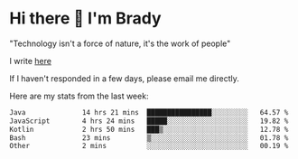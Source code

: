 # Hi there 👋 I'm Brady

"Technology isn't a force of nature, it's the work of people"

I write [here](https://github.com/hawk0120/blog)

If I haven't responded in a few days, please email me directly. 

Here are my stats from the last week:
<!--START_SECTION:waka-->

```txt
Java              14 hrs 21 mins  ████████████████░░░░░░░░░   64.57 %
JavaScript        4 hrs 24 mins   █████░░░░░░░░░░░░░░░░░░░░   19.82 %
Kotlin            2 hrs 50 mins   ███▒░░░░░░░░░░░░░░░░░░░░░   12.78 %
Bash              23 mins         ▒░░░░░░░░░░░░░░░░░░░░░░░░   01.78 %
Other             2 mins          ░░░░░░░░░░░░░░░░░░░░░░░░░   00.19 %
```

<!--END_SECTION:waka-->


